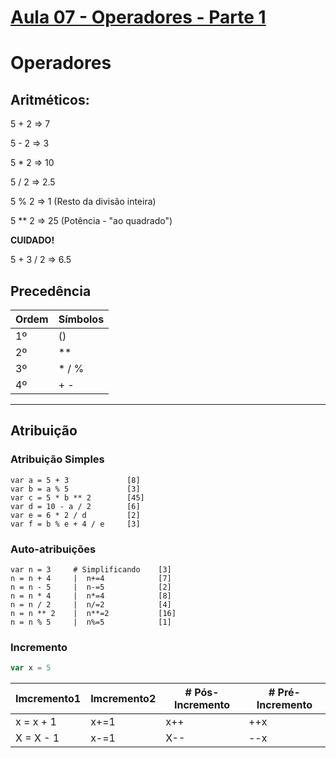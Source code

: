 # [Aula 07 - Operadores - Parte 1](https://www.cursoemvideo.com/curso/javascript/aulas/comandos-basicos-do-javascript/modulos/operadores-parte1/)

# Operadores
## Aritméticos:

5 + 2 => 7

5 - 2 => 3

5 * 2 => 10

5 / 2 => 2.5

5 % 2 => 1 (Resto da divisão inteira)

5 ** 2 => 25 (Potência - "ao quadrado")


**CUIDADO!**

5 + 3 / 2 => 6.5

## Precedência
Ordem|Símbolos
---|---
 1º|  ()
 2º|  **
 3º|  *   /   %
 4º|  +   -
 


---
## Atribuição
### Atribuição Simples
```
var a = 5 + 3             [8]
var b = a % 5             [3]
var c = 5 * b ** 2        [45]
var d = 10 - a / 2        [6]
var e = 6 * 2 / d         [2]
var f = b % e + 4 / e     [3]
```

### Auto-atribuições
```
var n = 3     # Simplificando    [3]
n = n + 4     |  n+=4            [7]  
n = n - 5     |  n-=5            [2]
n = n * 4     |  n*=4            [8]
n = n / 2     |  n/=2            [4]
n = n ** 2    |  n**=2           [16]
n = n % 5     |  n%=5            [1]
```

### Incremento
~~~javascript
var x = 5 
~~~

Imcremento1|Imcremento2|# Pós-Incremento |# Pré-Incremento
--|--|--|--
x = x + 1 | x+=1  | x++             | ++x
X = X - 1 | x-=1  | X--             | --x

